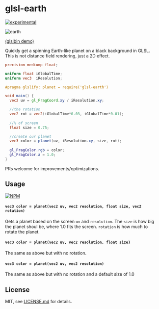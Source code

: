 # glsl-earth

[![experimental](http://badges.github.io/stability-badges/dist/experimental.svg)](http://github.com/badges/stability-badges)

![earth](http://i.imgur.com/uz2WYlL.png)

[(glslbin demo)](http://glslb.in/s/a92ee62b)

Quickly get a spinning Earth-like planet on a black background in GLSL. This is not distance field rendering, just a 2D effect.

```glsl
precision mediump float;

uniform float iGlobalTime;
uniform vec3  iResolution;

#pragma glslify: planet = require('glsl-earth')

void main() {
  vec2 uv = gl_FragCoord.xy / iResolution.xy;

  //the rotation
  vec2 rot = vec2(iGlobalTime*0.03, iGlobalTime*0.01);
  
  //% of screen
  float size = 0.75;

  //create our planet
  vec3 color = planet(uv, iResolution.xy, size, rot);
  
  gl_FragColor.rgb = color;
  gl_FragColor.a = 1.0;
}
```

PRs welcome for improvements/optimizations.

## Usage

[![NPM](https://nodei.co/npm/glsl-earth.png)](https://www.npmjs.com/package/glsl-earth)

#### `vec3 color = planet(vec2 uv, vec2 resolution, float size, vec2 rotation)`

Gets a planet based on the screen `uv` and `resolution`. The `size` is how big the planet shoul be, where 1.0 fits the screen. `rotation` is how much to rotate the planet.

#### `vec3 color = planet(vec2 uv, vec2 resolution, float size)`

The same as above but with no rotation.

#### `vec3 color = planet(vec2 uv, vec2 resolution)`

The same as above but with no rotation and a default size of 1.0

## License

MIT, see [LICENSE.md](http://github.com/mattdesl/glsl-earth/blob/master/LICENSE.md) for details.
